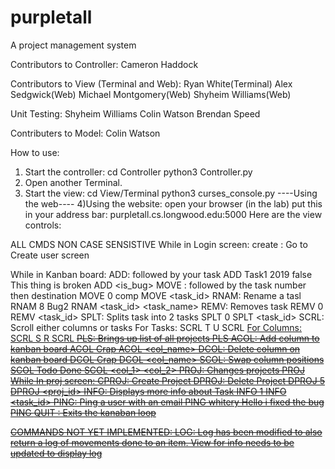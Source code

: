 # purpletall
A project management system

Contributors to Controller: 
  Cameron Haddock

Contributors to View (Terminal and Web): 
  Ryan White(Terminal)
  Alex Sedgwick(Web)
  Michael Montgomery(Web)
  Shyheim Williams(Web)

Unit Testing: 
  Shyheim Williams
  Colin Watson
  Brendan Speed

Contributers to Model:
  Colin Watson


How to use:
1) Start the controller:
	cd Controller
	python3 Controller.py
2) Open another Terminal.
3) Start the view:
	cd View/Terminal
	python3 curses_console.py
----Using the web----
4)Using the website:
    open your browser (in the lab)
	put this in your address bar: purpletall.cs.longwood.edu:5000
Here are the view controls:

ALL CMDS NON CASE SENSISTIVE
While in Login screen:
	create : Go to Create user screen

While in Kanban board:
	ADD: followed by your task 
		ADD Task1  2019 false This thing is broken
		ADD <name> <expected comp> <is_bug> <desc>
	MOVE : followed by the task number then destination
		MOVE 0 comp
		MOVE <task_id> <to>
	RNAM: Rename a tasl
		RNAM 8 Bug2
		RNAM <task_id> <task_name>
	REMV: Removes task
		REMV 0
		REMV <task_id> 
	SPLT: Splits task into 2 tasks
		SPLT 0 
		SPLT <task_id>
	SCRL: Scroll either columns or tasks
		For Tasks:
			SCRL T U
			SCRL <T> <U or D>
		For Columns:
			SCRL S R
			SCRL <S> <L or R>
	PLS: Brings up list of all projects
		PLS 
	ACOL: Add column to kanban board
		ACOL Crap
		ACOL <col_name>
	DCOL: Delete column on kanban board
		DCOL Crap
		DCOL <col_name>
	SCOL: Swap column positions
		SCOL Todo Done
		SCOL <col_1> <col_2>
	PROJ: Changes projects
		PROJ
			While In proj screen:
				CPROJ: Create Project
				DPROJ: Delete Project
					DPROJ 5
					DPROJ <proj_id>
	INFO: Displays more info about Task
		INFO 1
		INFO <task_id>
	PING: Ping a user with an email
		PING whitery Hello i fixed the bug
		PING <username> <msg>
	QUIT : Exits the kanaban loop 

COMMANDS NOT YET IMPLEMENTED:
LOG: Log has been modified to also return a log of movements done to an item. View for info needs to be updated to display log
